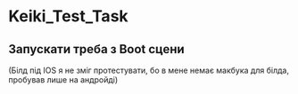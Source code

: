 # Keiki_Test_Task
## Запускати треба з Boot сцени
(Білд під IOS я не зміг протестувати, бо в мене немає макбука для білда, пробував лише на андройді)
